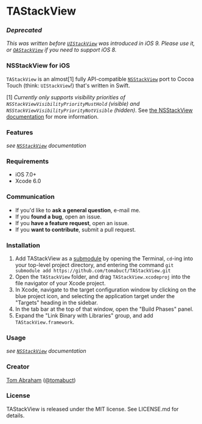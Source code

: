 TAStackView
===========

### _Deprecated_

_This was written before [`UIStackView`](https://developer.apple.com/library/prerelease/ios/documentation/UIKit/Reference/UIStackView_Class_Reference/) was introduced in iOS 9. Please use it, or [`OAStackView`](https://github.com/oarrabi/OAStackView) if you need to support iOS 8._

### NSStackView for iOS

`TAStackView` is an almost[1] fully API-compatible [`NSStackView`](https://developer.apple.com/library/mac/documentation/AppKit/Reference/NSStackView_Class/Chapters/Reference.html) port to Cocoa Touch (think: `UIStackView`!) that's written in Swift.

[1] *Currently only supports visibility priorities of `NSStackViewVisibilityPriorityMustHold` (visible) and `NSStackViewVisibilityPriorityNotVisible` (hidden)*. See [the NSStackView documentation](https://developer.apple.com/library/mac/documentation/AppKit/Reference/NSStackView_Class/Chapters/Reference.html#jumpTo_24) for more information.

### Features

*see [`NSStackView`](https://developer.apple.com/library/mac/documentation/AppKit/Reference/NSStackView_Class/Chapters/Reference.html) documentation*

### Requirements

- iOS 7.0+
- Xcode 6.0

### Communication

- If you'd like to **ask a general question**, e-mail me.
- If you **found a bug**, open an issue.
- If you **have a feature request**, open an issue.
- If you **want to contribute**, submit a pull request.

### Installation

1. Add TAStackView as a [submodule](http://git-scm.com/docs/git-submodule) by opening the Terminal, `cd`-ing into your top-level project directory, and entering the command `git submodule add https://github.com/tomabuct/TAStackView.git`
2. Open the `TAStackView` folder, and drag `TAStackView.xcodeproj` into the file navigator of your Xcode project.
3. In Xcode, navigate to the target configuration window by clicking on the blue project icon, and selecting the application target under the "Targets" heading in the sidebar.
4. In the tab bar at the top of that window, open the "Build Phases" panel.
5. Expand the "Link Binary with Libraries" group, and add `TAStackView.framework`.

### Usage

*see [`NSStackView`](https://developer.apple.com/library/mac/documentation/AppKit/Reference/NSStackView_Class/Chapters/Reference.html) documentation*


### Creator

[Tom Abraham](http://github.com/tomabuct) ([@tomabuct](https://twitter.com/tomabuct))

### License

TAStackView is released under the MIT license. See LICENSE.md for details.
